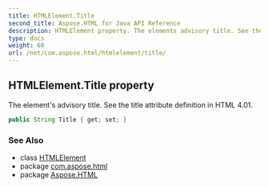 ```yaml
---
title: HTMLElement.Title
second_title: Aspose.HTML for Java API Reference
description: HTMLElement property. The elements advisory title. See the title attribute definition in HTML 4.01
type: docs
weight: 60
url: /net/com.aspose.html/htmlelement/title/
---
```

## HTMLElement.Title property

The element's advisory title. See the title attribute definition in HTML 4.01.

```java
public String Title { get; set; }
```

### See Also

* class [HTMLElement](../)
* package [com.aspose.html](../../htmlelement/)
* package [Aspose.HTML](../../../)
